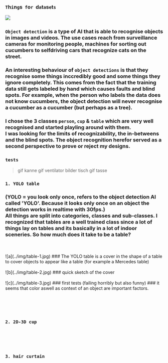 ### `T`h`i`n`g`s &nbsp;`f`o`r`&nbsp; d`a`t`a`s`e`t`s` 

![](https://pjreddie.com/media/image/Screen_Shot_2016-09-07_at_10.56.09_PM.png)

### `Object detection` is a type of AI that is able to recognise objects in images and videos. The use cases reach from surveillance cameras for monitoring people, machines for sorting out cucumbers to selfdriving cars that recognize cats on the street. 
### An interesting behaviour of `object detections` is that they recognise some things inccredibly good and some things they ignore completely. This comes from the fact that the training data still gets labeled by hand which causes faults and blind spots. For example, when the person who labels the data does not know cucumbers, the object detection will never recognise a cucumber as a cucumber (but perhaps as a tree). 

### I chose the 3 classes `person`, `cup` & `table` which are very well recognised and started playling around with them. <br> I was looking for the limits of recognizability, the in-betweens and the blind spots. The object recognition herefor served as a second perspective to prove or reject my designs.

### `tests`
> gif kanne
> gif ventilator
> bilder tisch
> gif tasse


### `1. YOLO table` 
### (YOLO = you look only once, refers to the object detection AI called 'YOLO'. Because it looks only once on an object the detection works in realtime with 30fps.) <br> All things are split into categories, classes and sub-classes. I recognized that tables are a well trained class since a lot of things lay on tables and its basically in a lot of indoor sceneries. So how much does it take to be a table?
<br>
<br>
![a](../img/table-1.jpg)  
### The YOLO table is a cover in the shape of a table to cover objects to appear like a table  
(for example a Mercedes table)  
<br>
<br>
![b](../img/table-2.jpg)  
### quick sketch of the cover
<br>
<br>
![c](../img/table-3.jpg)
### first tests (failing horribly but also funny)
### it seems that color aswell as context of an object are important factors.


<br><br><br>  

### `2. 2D-3D cup`

<br><br><br>  

### `3. hair curtain` 

<br><br><br>  
